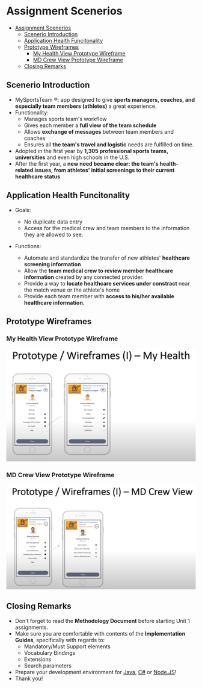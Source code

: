 # Assignment Scenerios

- [Assignment Scenerios](#assignment-scenerios)
  - [Scenerio Introduction](#scenerio-introduction)
  - [Application Health Funcitonality](#application-health-funcitonality)
  - [Prototype Wireframes](#prototype-wireframes)
    - [My Health View Prototype Wireframe](#my-health-view-prototype-wireframe)
    - [MD Crew View Prototype Wireframe](#md-crew-view-prototype-wireframe)
  - [Closing Remarks](#closing-remarks)


## Scenerio Introduction

 * MySportsTeam ®: app designed to give **sports managers, coaches, and especially team members (athletes)** a great experience.
 * Functionality:
   * Manages sports team's workflow
   * Gives each member a **full view of the team schedule**
   * Allows **exchange of messages** between team members and coaches
   * Ensures all **the team's travel and logistic** needs are fulfilled on time.
 * Adopted in the first year by **1,305 professional sports teams, universities** and even high schools in the U.S.
 * After the first year, a **new need became clear: the team's health-related issues, from athletes' initial screenings to their current healthcare status**

## Application Health Funcitonality

 * Goals:
   * No duplicate data entry
   * Access for the medical crew and team members to the information they are allowed to see.

 * Functions:
   * Automate and standardize the transfer of new athletes' **healthcare screening information**
   * Allow the **team medical crew to review member healthcare information** created by any connected provider.
   * Provide a way to **locate healthcare services under constract** near the match venue or the athlete's home
   * Provide each team member with **access to his/her available healthcare information.**

## Prototype Wireframes

### My Health View Prototype Wireframe
![Prototype Wireframe Example My Health View](assets/fhir-prototype-wireframe-example-myhealth.png)

### MD Crew View Prototype Wireframe
![Prototype Wireframe Example MD Crew View](assets/fhir-prototype-wireframe-example-mdcrew.png)


## Closing Remarks

 * Don't forget to read the **Methodology Document** before starting Unit 1 assignments.
 * Make sure you are comfortable with contents of the **Implementation Guides**, specifically with regards to:
   * Mandatory/Must Support elements
   * Vocabulary Bindings
   * Extensions
   * Search parameters
 * Prepare your development environment for [Java](https://www.jetbrains.com/idea/), [C#](https://visualstudio.microsoft.com/) or [Node.JS](https://nodejs.org/en)!
 * Thank you!

